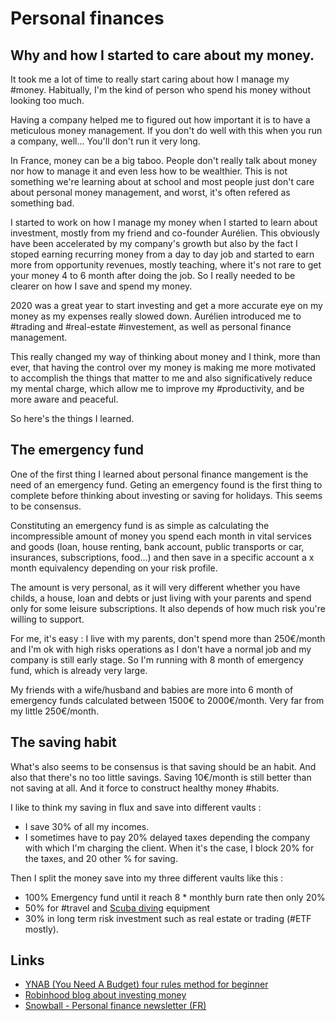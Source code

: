 # Personal finances
## Why and how I started to care about my money.
It took me a lot of time to really start caring about how I manage my #money. Habitually, I'm the kind of person who spend his money without looking too much.

Having a company helped me to figured out how important it is to have a meticulous money management. If you don't do well with this when you run a company, well... You'll don't run it very long. 

In France, money can be a big taboo. People don't really talk about money nor how to manage it and even less how to be wealthier. This is not something we're learning about at school and most people just don't care about personal money management, and worst, it's often refered as something bad. 

I started to work on how I manage my money when I started to learn about investment, mostly from my friend and co-founder Aurélien. This obviously have been accelerated by my company's growth but also by the fact I stoped earning recurring money from a day to day job and started to earn more from opportunity revenues, mostly teaching, where it's not rare to get your money 4 to 6 month after doing the job. So I really needed to be clearer on how I save and spend my money. 

2020 was a great year to start investing and get a more accurate eye on my money as my expenses really slowed down. Aurélien introduced me to #trading and #real-estate #investement, as well as personal finance management. 

This really changed my way of thinking about money and I think, more than ever, that having the control over my money is making me more motivated to accomplish the things that matter to me and also significatively reduce my mental charge, which allow me to improve my #productivity, and be more aware and peaceful. 

So here's the things I learned. 

## The emergency fund
One of the first thing I learned about personal finance mangement is the need of an emergency fund. Geting an emergency found is the first thing to complete before thinking about investing or saving for holidays. This seems to be consensus. 

Constituting an emergency fund is as simple as calculating the incompressible amount of money you spend each month in vital services and goods (loan, house renting, bank account, public transports or car, insurances, subscriptions, food...) and then save in a specific account a x month equivalency depending on your risk profile. 

The amount is very personal, as it will very different whether you have childs, a house, loan and debts or just living with your parents and spend only for some leisure subscriptions. It also depends of how much risk you're willing to support.

For me, it's easy : I live with my parents, don't spend more than 250€/month and I'm ok with high risks operations as I don't have a normal job and my company is still early stage. So I'm running with 8 month of emergency fund, which is already very large. 

My friends with a wife/husband and babies are more into 6 month of emergency funds calculated between 1500€ to 2000€/month. Very far from my little 250€/month. 

## The saving habit
What's also seems to be consensus is that saving should be an habit. And also that there's no too little savings. Saving 10€/month is still better than not saving at all. And it force to construct healthy money #habits. 

I like to think my saving in flux and save into different vaults :
- I save 30% of all my incomes. 
- I sometimes have to pay 20% delayed taxes depending the company with which I'm charging the client. When it's the case, I block 20% for the taxes, and 20 other % for saving.

Then I split the money save into my three different vaults like this :
 - 100% Emergency fund until it reach 8 * monthly burn rate then only 20% 
- 50% for #travel and [Scuba diving](Scuba%20diving.md) equipment
- 30% in long term risk investment such as real estate or trading \(#ETF mostly). 


## Links
- [YNAB (You Need A Budget) four rules method for beginner](https://www.youneedabudget.com/the-four-rules/)
- [Robinhood blog about investing money](https://learn.robinhood.com/)
- [Snowball - Personal finance newsletter (FR)](https://www.snowball.xyz/)